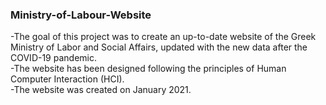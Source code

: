 ### Ministry-of-Labour-Website

-The goal of this project was to create an up-to-date website of the Greek Ministry of Labor and Social Affairs, updated with the new data after the COVID-19 pandemic.   
-The website has been designed following the principles of Human Computer Interaction (HCI).  
-The website was created on January 2021.
